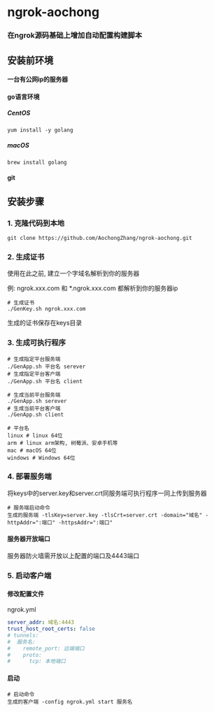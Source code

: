 # ngrok-aochong

### 在ngrok源码基础上增加自动配置构建脚本

## 安装前环境

#### 一台有公网ip的服务器

#### go语言环境

##### CentOS

```shell
yum install -y golang
```

##### macOS

```shell
brew install golang
```

#### git

## 安装步骤

### 1. 克隆代码到本地

```shell
git clone https://github.com/AochongZhang/ngrok-aochong.git
```

### 2. 生成证书

使用在此之前, 建立一个字域名解析到你的服务器

例: ngrok.xxx.com 和 *.ngrok.xxx.com 都解析到你的服务器ip

```shell
# 生成证书
./GenKey.sh ngrok.xxx.com
```

生成的证书保存在keys目录

### 3. 生成可执行程序

```shell
# 生成指定平台服务端
./GenApp.sh 平台名 serever
# 生成指定平台客户端
./GenApp.sh 平台名 client

# 生成当前平台服务端
./GenApp.sh serever
# 生成当前平台客户端
./GenApp.sh client

# 平台名
linux # linux 64位
arm # linux arm架构, 树莓派、安卓手机等
mac # macOS 64位
windows # Windows 64位
```

### 4. 部署服务端

将keys中的server.key和server.crt同服务端可执行程序一同上传到服务器

```shell
# 服务端启动命令
生成的服务端 -tlsKey=server.key -tlsCrt=server.crt -domain="域名" -httpAddr=":端口" -httpsAddr=":端口"
```

#### 服务器开放端口

服务器防火墙需开放以上配置的端口及4443端口

### 5. 启动客户端

#### 修改配置文件

ngrok.yml

```yaml
server_addr: 域名:4443
trust_host_root_certs: false
# tunnels:
#  服务名:
#    remote_port: 远端端口
#    proto:
#      tcp: 本地端口
```

#### 启动

```shell
# 启动命令
生成的客户端 -config ngrok.yml start 服务名
```

